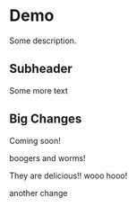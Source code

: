 # Demo

Some description.

## Subheader

Some more text

## Big Changes

Coming soon!

boogers and worms!

They are delicious!!
wooo hooo!

another change

